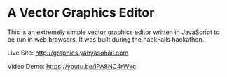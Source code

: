 # A Vector Graphics Editor

This is an extremely simple vector graphics editor written in JavaScript to be run in web browsers. It was built during the hackFalls hackathon.

Live Site: http://graphics.yahyasohail.com

Video Demo: https://youtu.be/IPA8NC4rWxc